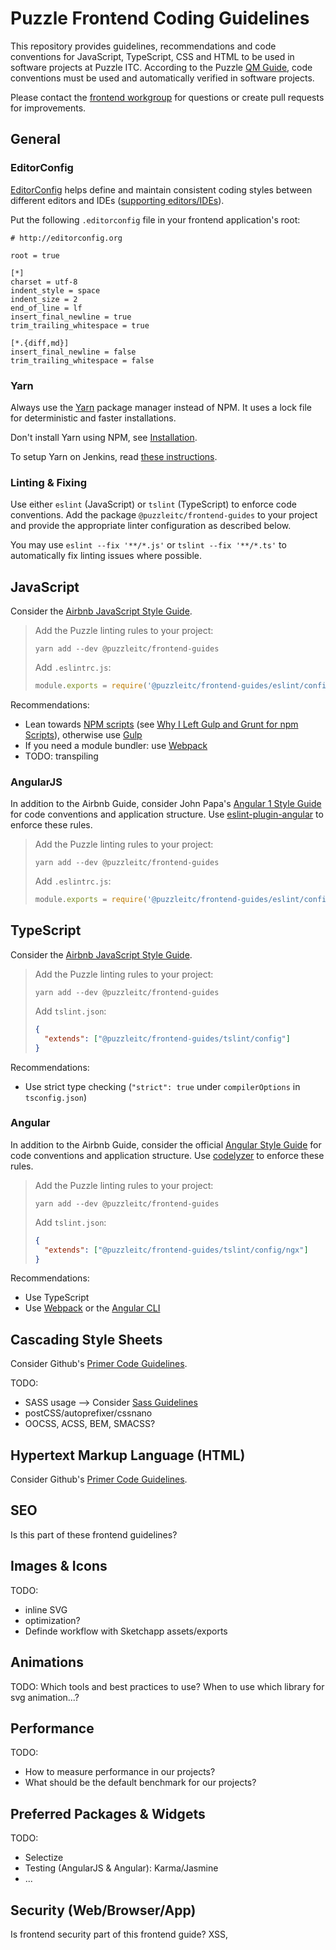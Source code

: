 # Puzzle Frontend Coding Guidelines

This repository provides guidelines, recommendations and code conventions for JavaScript, TypeScript, CSS and HTML to be used in software projects at Puzzle ITC. According to the Puzzle [QM Guide](https://twiki.puzzle.ch/bin/view/Puzzle/CodeConventions), code conventions must be used and automatically verified in software projects.

Please contact the [frontend workgroup](https://twiki.puzzle.ch/bin/view/Puzzle/Frontend) for questions or create pull requests for improvements.


## General

### EditorConfig

[EditorConfig](http://editorconfig.org/) helps define and maintain consistent coding styles between different editors and IDEs ([supporting editors/IDEs](http://editorconfig.org/#download)).

Put the following ``.editorconfig`` file in your frontend application's root:

    # http://editorconfig.org

    root = true

    [*]
    charset = utf-8
    indent_style = space
    indent_size = 2
    end_of_line = lf
    insert_final_newline = true
    trim_trailing_whitespace = true

    [*.{diff,md}]
    insert_final_newline = false
    trim_trailing_whitespace = false

### Yarn

Always use the [Yarn](https://yarnpkg.com/) package manager instead of NPM. It uses a lock file for deterministic and faster installations.

Don't install Yarn using NPM, see [Installation](https://yarnpkg.com/en/docs/install).

To setup Yarn on Jenkins, read [these instructions](https://twiki.puzzle.ch/bin/view/Puzzle/Buildserver#Node_js_NPM_auf_Jenkins).

### Linting & Fixing

Use either `eslint` (JavaScript) or `tslint` (TypeScript) to enforce code conventions. Add the package `@puzzleitc/frontend-guides` to your project and provide the appropriate linter configuration as described below.

You may use `eslint --fix '**/*.js'` or `tslint --fix '**/*.ts'` to automatically fix linting issues where possible.


## JavaScript

Consider the [Airbnb JavaScript Style Guide](https://github.com/airbnb/javascript).

> Add the Puzzle linting rules to your project:
> ```
> yarn add --dev @puzzleitc/frontend-guides
> ```
>
> Add `.eslintrc.js`:
> ```js
> module.exports = require('@puzzleitc/frontend-guides/eslint/config');
> ```

Recommendations:

* Lean towards [NPM scripts](https://docs.npmjs.com/misc/scripts) (see [Why I Left Gulp and Grunt for npm Scripts](https://medium.freecodecamp.com/why-i-left-gulp-and-grunt-for-npm-scripts-3d6853dd22b8)), otherwise use [Gulp](http://gulpjs.com/)
* If you need a module bundler: use [Webpack](http://webpack.github.io/)
* TODO: transpiling

### AngularJS

In addition to the Airbnb Guide, consider John Papa's [Angular 1 Style Guide](https://github.com/johnpapa/angular-styleguide/tree/master/a1) for code conventions and application structure. Use [eslint-plugin-angular](https://github.com/Gillespie59/eslint-plugin-angular) to enforce these rules.

> Add the Puzzle linting rules to your project:
> ```
> yarn add --dev @puzzleitc/frontend-guides
> ```
>
> Add `.eslintrc.js`:
> ```js
> module.exports = require('@puzzleitc/frontend-guides/eslint/config/ng');
> ```


## TypeScript

Consider the [Airbnb JavaScript Style Guide](https://github.com/airbnb/javascript).

> Add the Puzzle linting rules to your project:
> ```
> yarn add --dev @puzzleitc/frontend-guides
> ```
>
> Add `tslint.json`:
> ```json
> {
>   "extends": ["@puzzleitc/frontend-guides/tslint/config"]
> }
> ```

Recommendations:

* Use strict type checking (`"strict": true` under `compilerOptions` in `tsconfig.json`)


### Angular

In addition to the Airbnb Guide, consider the official [Angular Style Guide](https://angular.io/guide/styleguide) for code conventions and application structure. Use [codelyzer](https://github.com/mgechev/codelyzer) to enforce these rules.

> Add the Puzzle linting rules to your project:
> ```
> yarn add --dev @puzzleitc/frontend-guides
> ```
>
> Add `tslint.json`:
> ```json
> {
>   "extends": ["@puzzleitc/frontend-guides/tslint/config/ngx"]
> }
> ```

Recommendations:

* Use TypeScript
* Use [Webpack](http://webpack.github.io/) or the [Angular CLI](https://github.com/angular/angular-cli)


## Cascading Style Sheets

Consider Github's [Primer Code Guidelines](http://primercss.io/guidelines/).

TODO:

* SASS usage --> Consider [Sass Guidelines](https://sass-guidelin.es/#syntax--formatting)
* postCSS/autoprefixer/cssnano
* OOCSS, ACSS, BEM, SMACSS?


## Hypertext Markup Language (HTML)

Consider Github's [Primer Code Guidelines](http://primercss.io/guidelines/).

## SEO

Is this part of these frontend guidelines?


## Images & Icons

TODO:

* inline SVG
* optimization?
* Definde workflow with Sketchapp assets/exports


## Animations

TODO: Which tools and best practices to use? When to use which library for svg animation...?


## Performance

TODO: 

* How to measure performance in our projects?
* What should be the default benchmark for our projects?


## Preferred Packages & Widgets

TODO:

* Selectize
* Testing (AngularJS & Angular): Karma/Jasmine
* ...


## Security (Web/Browser/App)

Is frontend security part of this frontend guide? XSS, 
